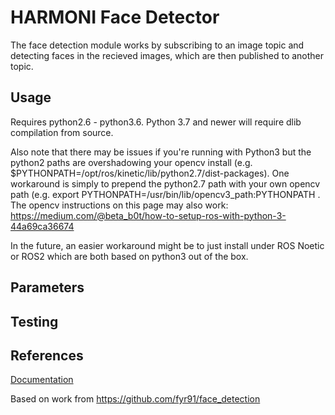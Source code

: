# HARMONI Face Detector

The face detection module works by subscribing to an image topic and detecting faces in the recieved images, which are then published to another topic.

## Usage

Requires python2.6 - python3.6. Python 3.7 and newer will require dlib compilation from source.

Also note that there may be issues if you're running with Python3 but the python2 paths are overshadowing your opencv install (e.g. $PYTHONPATH=/opt/ros/kinetic/lib/python2.7/dist-packages). One workaround is simply to prepend the python2.7 path with your own opencv path (e.g. export PYTHONPATH=/usr/bin/lib/opencv3_path:PYTHONPATH . The opencv instructions on this page may also work: https://medium.com/@beta_b0t/how-to-setup-ros-with-python-3-44a69ca36674

In the future, an easier workaround might be to just install under ROS Noetic or ROS2 which are both based on python3 out of the box.

## Parameters
## Testing
## References
[Documentation](https://harmoni.readthedocs.io/en/latest/packages/harmoni_face_detect.html)

Based on work from https://github.com/fyr91/face_detection